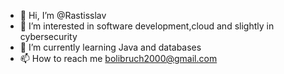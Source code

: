 - 👋 Hi, I’m @Rastisslav
- 👀 I’m interested in  software development,cloud and slightly in cybersecurity
- 🌱 I’m currently learning Java and databases
- 📫 How to reach me bolibruch2000@gmail.com

<!---
Rastisslav/Rastisslav is a ✨ special ✨ repository because its `README.md` (this file) appears on your GitHub profile.
You can click the Preview link to take a look at your changes.
--->
